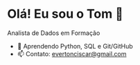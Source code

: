 # Olá! Eu sou o Tom 👋
Analista de Dados em Formação

- 🌱 Aprendendo Python, SQL e Git/GitHub
- 📫 Contato: evertonciscar@gmail.com
